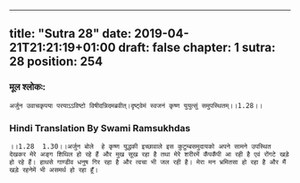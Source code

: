 
---
title: "Sutra 28"
date: 2019-04-21T21:21:19+01:00
draft: false
chapter: 1
sutra: 28
position: 254
---
### मूल श्लोकः:
```
अर्जुन उवाचकृपया परयाऽऽविष्टो विषीदन्निदमब्रवीत्।दृष्ट्वेमं स्वजनं कृष्ण युयुत्सुं समुपस्थितम्।।1.28।।

```

### Hindi Translation By Swami Ramsukhdas
```
।।1.28  1.30।।अर्जुन बोले  हे कृष्ण युद्धकी इच्छावाले इस कुटुम्बसमुदायको अपने सामने उपस्थित देखकर मेरे अङ्ग शिथिल हो रहे हैं और मुख सूख रहा है तथा मेरे शरीरमें कँपकँपी आ रही है एवं रोंगटे खड़े हो रहे हैं। हाथसे गाण्डीव धनुष गिर रहा है और त्वचा भी जल रही है। मेरा मन भ्रमितसा हो रहा है और मैं खड़े रहनेमें भी असमर्थ हो रहा हूँ।

```

